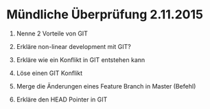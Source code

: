 # Mündliche Überprüfung 2.11.2015

1. Nenne 2 Vorteile von GIT

2. Erkläre non-linear development mit GIT?

3. Erkläre wie ein Konflikt in GIT entstehen kann

4. Löse einen GIT Konflikt

5. Merge die Änderungen eines Feature Branch in Master (Befehl)

6. Erkläre den HEAD Pointer in GIT